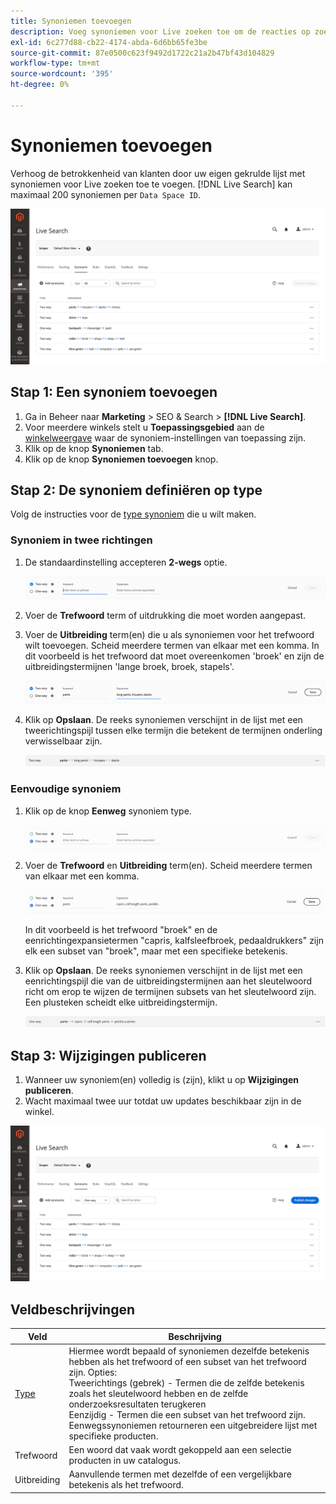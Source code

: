 ```yaml
---
title: Synoniemen toevoegen
description: Voeg synoniemen voor Live zoeken toe om de reacties op zoekverzoeken te verbeteren.
exl-id: 6c277d88-cb22-4174-abda-6d6bb65fe3be
source-git-commit: 87e0500c623f9492d1722c21a2b47bf43d104829
workflow-type: tm+mt
source-wordcount: '395'
ht-degree: 0%

---
```


# Synoniemen toevoegen

Verhoog de betrokkenheid van klanten door uw eigen gekrulde lijst met synoniemen voor Live zoeken toe te voegen. [!DNL Live Search] kan maximaal 200 synoniemen per `Data Space ID`.

![[!DNL Live Search] synoniemen](assets/synonym-workspace.png)

## Stap 1: Een synoniem toevoegen

1. Ga in Beheer naar **Marketing** > SEO &amp; Search > **[!DNL Live Search]**.
1. Voor meerdere winkels stelt u **Toepassingsgebied** aan de [winkelweergave](https://docs.magento.com/user-guide/configuration/scope.html) waar de synoniem-instellingen van toepassing zijn.
1. Klik op de knop **Synoniemen** tab.
1. Klik op de knop **Synoniemen toevoegen** knop.

## Stap 2: De synoniem definiëren op type

Volg de instructies voor de [type synoniem](synonyms-type.md) die u wilt maken.

### Synoniem in twee richtingen

1. De standaardinstelling accepteren **2-wegs** optie.

   ![Synoniem in twee richtingen toevoegen](assets/synonym-add-two-way.png)


1. Voer de **Trefwoord** term of uitdrukking die moet worden aangepast.
1. Voer de **Uitbreiding** term(en) die u als synoniemen voor het trefwoord wilt toevoegen. Scheid meerdere termen van elkaar met een komma.
In dit voorbeeld is het trefwoord dat moet overeenkomen &#39;broek&#39; en zijn de uitbreidingstermijnen &#39;lange broek, broek, stapels&#39;.

   ![Voorbeeld van synoniem in twee richtingen](assets/synonym-add-two-way-example.png)

1. Klik op **Opslaan**.
De reeks synoniemen verschijnt in de lijst met een tweerichtingspijl tussen elke termijn die betekent de termijnen onderling verwisselbaar zijn.

   ![Synoniem in twee richtingen](assets/synonym-two-way.png)

### Eenvoudige synoniem

1. Klik op de knop **Eenweg** synoniem type.

   ![Eenvoudige synoniem toevoegen](assets/synonym-add-one-way.png)

1. Voer de **Trefwoord** en **Uitbreiding** term(en). Scheid meerdere termen van elkaar met een komma.

   ![Voorbeeld van eenrichtingssynoniem](assets/synonym-add-one-way-example.png)

   In dit voorbeeld is het trefwoord &quot;broek&quot; en de eenrichtingexpansietermen &quot;capris, kalfsleefbroek, pedaaldrukkers&quot; zijn elk een subset van &quot;broek&quot;, maar met een specifieke betekenis.

1. Klik op **Opslaan**.
De reeks synoniemen verschijnt in de lijst met een eenrichtingspijl die van de uitbreidingstermijnen aan het sleutelwoord richt om erop te wijzen de termijnen subsets van het sleutelwoord zijn. Een plusteken scheidt elke uitbreidingstermijn.

   ![Eenvoudige synoniem](assets/synonym-one-way.png)

## Stap 3: Wijzigingen publiceren

1. Wanneer uw synoniem(en) volledig is (zijn), klikt u op **Wijzigingen publiceren**.
1. Wacht maximaal twee uur totdat uw updates beschikbaar zijn in de winkel.

![Wijzigingen publiceren](assets/synonym-publish.png)

## Veldbeschrijvingen

| Veld | Beschrijving |
|--- |--- |
| [Type](synonyms.md) | Hiermee wordt bepaald of synoniemen dezelfde betekenis hebben als het trefwoord of een subset van het trefwoord zijn. Opties:<br />Tweerichtings (gebrek) - Termen die de zelfde betekenis zoals het sleutelwoord hebben en de zelfde onderzoeksresultaten terugkeren<br />Eenzijdig - Termen die een subset van het trefwoord zijn. Eenwegssynoniemen retourneren een uitgebreidere lijst met specifieke producten. |
| Trefwoord | Een woord dat vaak wordt gekoppeld aan een selectie producten in uw catalogus. |
| Uitbreiding | Aanvullende termen met dezelfde of een vergelijkbare betekenis als het trefwoord. |
